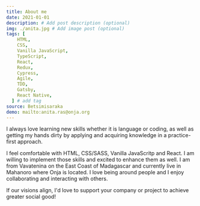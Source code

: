 ```yaml
---
title: About me
date: 2021-01-01
description: # Add post description (optional)
img: ./anita.jpg # Add image post (optional)
tags: [
    HTML,
    CSS,
    Vanilla JavaScript,
    TypeScript,
    React,
    Redux,
    Cypress,
    Agile,
    TDD,
    Gatsby,
    React Native,
  ] # add tag
source: Betsimisaraka
demo: mailto:anita.ras@onja.org
---
```


I always love learning new skills whether it is language or coding, as well as getting my hands dirty by applying and acquiring knowledge in a practice-first approach.

I feel comfortable with HTML, CSS/SASS, Vanilla JavaScritp and React. I am willing to implement those skills and excited to enhance them as well. I am from Vavatenina on the East Coast of Madagascar and currently live in Mahanoro where Onja is located. I love being around people and I enjoy collaborating and interacting with others.

If our visions align, I'd love to support your company or project to achieve greater social good!
